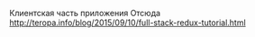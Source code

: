 Клиентская часть приложения
Отсюда http://teropa.info/blog/2015/09/10/full-stack-redux-tutorial.html
